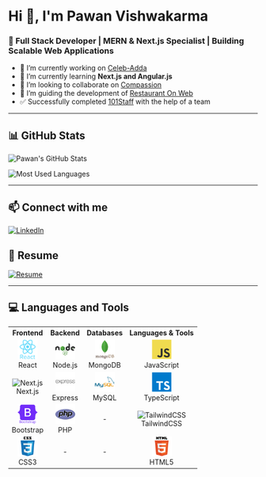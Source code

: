 # Hi 👋, I'm Pawan Vishwakarma
### 🌟 Full Stack Developer | MERN & Next.js Specialist | Building Scalable Web Applications

- 🔭 I’m currently working on [Celeb-Adda](https://celebadda.com/)
- 🌱 I’m currently learning **Next.js and Angular.js**
- 👯 I’m looking to collaborate on [Compassion](https://cukwebsite.co.uk/)
- 🤝 I’m guiding the development of [Restaurant On Web](https://restaurantonweb.mydevsystems.com/)
- ✅ Successfully completed [101Staff](https://101staff.co.uk/) with the help of a team

---

## 📊 GitHub Stats  

![Pawan's GitHub Stats](https://github-readme-stats.vercel.app/api?username=Er-PawanVishwakarma&show_icons=true&theme=radical&count_private=true)


![Most Used Languages](https://github-readme-stats.vercel.app/api/top-langs/?username=Er-PawanVishwakarma&layout=compact&theme=radical)

---

## 📫 Connect with me
[![LinkedIn](https://img.shields.io/badge/LinkedIn-Connect-blue?style=flat&logo=linkedin)](https://www.linkedin.com/in/pawan-vishwakarma-591659234/)


## 📄 Resume
[![Resume](https://img.shields.io/badge/Resume-Download-blue)](https://github.com/Er-PawanVishwakarma/ResumeUpload/blob/main/Pawan-Resume.pdf)


---

## 💻 Languages and Tools

<table>
  <tr>
    <th>Frontend</th>
    <th>Backend</th>
    <th>Databases</th>
    <th>Languages & Tools</th>
  </tr>
  <tr>
    <td align="center"><img src="https://raw.githubusercontent.com/devicons/devicon/master/icons/react/react-original-wordmark.svg" alt="React" width="40" height="40"/><br>React</td>
    <td align="center"><img src="https://raw.githubusercontent.com/devicons/devicon/master/icons/nodejs/nodejs-original-wordmark.svg" alt="Node.js" width="40" height="40"/><br>Node.js</td>
    <td align="center"><img src="https://raw.githubusercontent.com/devicons/devicon/master/icons/mongodb/mongodb-original-wordmark.svg" alt="MongoDB" width="40" height="40"/><br>MongoDB</td>
    <td align="center"><img src="https://raw.githubusercontent.com/devicons/devicon/master/icons/javascript/javascript-original.svg" alt="JavaScript" width="40" height="40"/><br>JavaScript</td>
  </tr>
  <tr>
    <td align="center"><img src="https://cdn.worldvectorlogo.com/logos/nextjs-2.svg" alt="Next.js" width="40" height="40"/><br>Next.js</td>
    <td align="center"><img src="https://raw.githubusercontent.com/devicons/devicon/master/icons/express/express-original-wordmark.svg" alt="Express" width="40" height="40"/><br>Express</td>
    <td align="center"><img src="https://raw.githubusercontent.com/devicons/devicon/master/icons/mysql/mysql-original-wordmark.svg" alt="MySQL" width="40" height="40"/><br>MySQL</td>
    <td align="center"><img src="https://raw.githubusercontent.com/devicons/devicon/master/icons/typescript/typescript-original.svg" alt="TypeScript" width="40" height="40"/><br>TypeScript</td>
  </tr>
  <tr>
    <td align="center"><img src="https://raw.githubusercontent.com/devicons/devicon/master/icons/bootstrap/bootstrap-plain-wordmark.svg" alt="Bootstrap" width="40" height="40"/><br>Bootstrap</td>
    <td align="center"><img src="https://raw.githubusercontent.com/devicons/devicon/master/icons/php/php-original.svg" alt="PHP" width="40" height="40"/><br>PHP</td>
    <td align="center">-</td>
    <td align="center"><img src="https://www.vectorlogo.zone/logos/tailwindcss/tailwindcss-icon.svg" alt="TailwindCSS" width="40" height="40"/><br>TailwindCSS</td>
  </tr>
  <tr>
    <td align="center"><img src="https://raw.githubusercontent.com/devicons/devicon/master/icons/css3/css3-original-wordmark.svg" alt="CSS3" width="40" height="40"/><br>CSS3</td>
    <td align="center">-</td>
    <td align="center">-</td>
    <td align="center"><img src="https://raw.githubusercontent.com/devicons/devicon/master/icons/html5/html5-original-wordmark.svg" alt="HTML5" width="40" height="40"/><br>HTML5</td>
  </tr>
</table>


